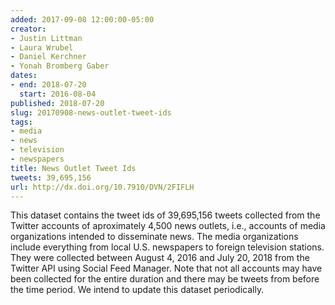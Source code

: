 ```yaml
---
added: 2017-09-08 12:00:00-05:00
creator:
- Justin Littman
- Laura Wrubel
- Daniel Kerchner
- Yonah Bromberg Gaber
dates:
- end: 2018-07-20
  start: 2016-08-04
published: 2018-07-20
slug: 20170908-news-outlet-tweet-ids
tags:
- media
- news
- television
- newspapers
title: News Outlet Tweet Ids
tweets: 39,695,156
url: http://dx.doi.org/10.7910/DVN/2FIFLH
---
```


This dataset contains the tweet ids of 39,695,156 tweets collected from the Twitter accounts of aproximately 4,500 news outlets, i.e., accounts of media organizations intended to disseminate news. The media organizations include everything from local U.S. newspapers to foreign television stations. They were collected between August 4, 2016 and July 20, 2018 from the Twitter API using Social Feed Manager. Note that not all accounts may have been collected for the entire duration and there may be tweets from before the time period. We intend to update this dataset periodically.
